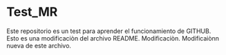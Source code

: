 # Test_MR
Este repositorio es un test para aprender el funcionamiento de GITHUB.
Esto es una modificaciòn del archivo README.
Modificaciòn.
Modificaiònn nueva de este archivo.
